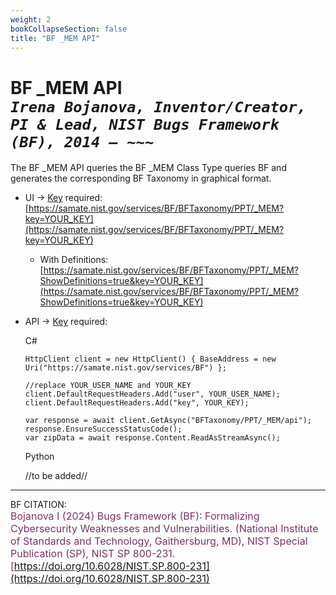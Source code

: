 ```yaml
---
weight: 2
bookCollapseSection: false
title: "BF _MEM API"
---
```


<!-- Google tag (gtag.js) -->
<script async src="https://www.googletagmanager.com/gtag/js?id=G-PJ364XPP9F"></script>
<script>
  window.dataLayer = window.dataLayer || [];
  function gtag(){dataLayer.push(arguments);}
  gtag('js', new Date());

  gtag('config', 'G-PJ364XPP9F');
</script>

# BF _MEM API <br/> _`Irena Bojanova, Inventor/Creator, PI & Lead, NIST Bugs Framework (BF), 2014 – ~~~`_

The BF _MEM API queries the BF _MEM Class Type queries BF and generates the corresponding BF Taxonomy in graphical format.

<!-- - BF /_MEM Taxonomy Excerpt  &rarr; no Key required: <br/>
  [https://samate.nist.gov/services/BF/BFTaxonomy/PPT/_MEM](https://samate.nist.gov/services/BF/BFTaxonomy/PPT/_MEM) <br/> -->

- UI &rarr; [Key](https://forms.gle/SRZyva5Vn1i4dQQ2A) required:<br/>
  [https://samate.nist.gov/services/BF/BFTaxonomy/PPT/_MEM?key=YOUR_KEY](https://samate.nist.gov/services/BF/BFTaxonomy/PPT/_MEM?key=YOUR_KEY)

  - With Definitions:<br/>
      [https://samate.nist.gov/services/BF/BFTaxonomy/PPT/_MEM?ShowDefinitions=true&key=YOUR_KEY](https://samate.nist.gov/services/BF/BFTaxonomy/PPT/_MEM?ShowDefinitions=true&key=YOUR_KEY)

  <!-- - Queried by BF Class taxon values: Class, Operation, Operand, Bug, Fault, Error, FinalError, and Attribute -- e.g., :<br/>
  [https://samate.nist.gov/services/BF/BFTaxonomy/PPT?Fault=NULL%20Pointer&key=YOUR_KEY](https://samate.nist.gov/services/BF/BFTaxonomy/PPT?Fault=NULL%20Pointer&key=YOUR_KEY) -->

- API &rarr; [Key](https://forms.gle/SRZyva5Vn1i4dQQ2A) required: <br/>
        
  C#
        
      HttpClient client = new HttpClient() { BaseAddress = new Uri("https://samate.nist.gov/services/BF") };

      //replace YOUR_USER_NAME and YOUR_KEY
      client.DefaultRequestHeaders.Add("user", YOUR_USER_NAME);
      client.DefaultRequestHeaders.Add("key", YOUR_KEY);

      var response = await client.GetAsync("BFTaxonomy/PPT/_MEM/api");
      response.EnsureSuccessStatusCode();
      var zipData = await response.Content.ReadAsStreamAsync();


  Python 
  
  //to be added//
_______________________________

BF CITATION: <br/>
<l style="font-size: 16px; color: #7D3368"> Bojanova I (2024) Bugs Framework (BF): Formalizing Cybersecurity Weaknesses and Vulnerabilities. (National Institute of Standards and Technology, Gaithersburg, MD), NIST Special Publication (SP), NIST SP 800-231. [https://doi.org/10.6028/NIST.SP.800-231](https://doi.org/10.6028/NIST.SP.800-231)</l>  <br/>